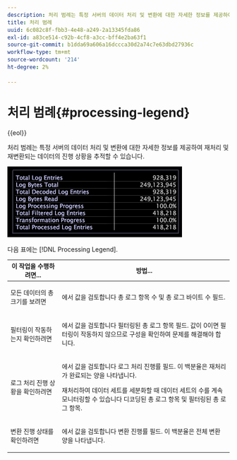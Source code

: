 ```yaml
---
description: 처리 범례는 특정 서버의 데이터 처리 및 변환에 대한 자세한 정보를 제공하여 재처리 및 재변환되는 데이터의 진행 상황을 추적할 수 있습니다.
title: 처리 범례
uuid: 6c082c8f-fbb3-4e48-a249-2a13345fda86
exl-id: a83ce514-c92b-4cf8-a3cc-bff4e2ba63f1
source-git-commit: b1dda69a606a16dccca30d2a74c7e63dbd27936c
workflow-type: tm+mt
source-wordcount: '214'
ht-degree: 2%

---
```


# 처리 범례{#processing-legend}

{{eol}}

처리 범례는 특정 서버의 데이터 처리 및 변환에 대한 자세한 정보를 제공하여 재처리 및 재변환되는 데이터의 진행 상황을 추적할 수 있습니다.

![](assets/vis_ProcessingLegend.png)

다음 표에는 [!DNL Processing Legend].

<table id="table_6149250C44B14C44A3CB1CEF68B280C6"> 
 <thead> 
  <tr> 
   <th colname="col1" class="entry"> 이 작업을 수행하려면... </th> 
   <th colname="col2" class="entry"> 방법... </th> 
  </tr> 
 </thead>
 <tbody> 
  <tr> 
   <td colname="col1"> <p>모든 데이터의 총 크기를 보려면 </p> </td> 
   <td colname="col2"> <p>에서 값을 검토합니다 <span class="wintitle"> 총 로그 항목 수</span> 및 <span class="wintitle"> 총 로그 바이트 수</span> 필드. </p> </td> 
  </tr> 
  <tr> 
   <td colname="col1"> <p>필터링이 작동하는지 확인하려면 </p> </td> 
   <td colname="col2"> <p>에서 값을 검토합니다 <span class="wintitle"> 필터링된 총 로그 항목</span> 필드. 값이 0이면 필터링이 작동하지 않으므로 구성을 확인하여 문제를 해결해야 합니다. </p> </td> 
  </tr> 
  <tr> 
   <td colname="col1"> <p>로그 처리 진행 상황을 확인하려면 </p> </td> 
   <td colname="col2"> <p>에서 값을 검토합니다 <span class="wintitle"> 로그 처리 진행률</span> 필드. 이 백분율은 재처리가 완료되는 양을 나타냅니다. </p> <p>재처리하여 데이터 세트를 세분화할 때 데이터 세트의 수를 계속 모니터링할 수 있습니다 <span class="wintitle"> 디코딩된 총 로그 항목</span> 및 <span class="wintitle"> 필터링된 총 로그 항목</span>. </p> </td> 
  </tr> 
  <tr> 
   <td colname="col1"> <p>변환 진행 상태를 확인하려면 </p> </td> 
   <td colname="col2"> <p>에서 값을 검토합니다 <span class="wintitle"> 변환 진행률</span> 필드. 이 백분율은 전체 변환 양을 나타냅니다. </p> </td> 
  </tr> 
 </tbody> 
</table>
